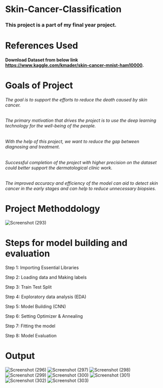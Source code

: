 # Skin-Cancer-Classification

### This project is a part of my final year project.

# References Used
#### Download Dataset from below link  https://www.kaggle.com/kmader/skin-cancer-mnist-ham10000.


# Goals of Project
###### The goal is to support the efforts to reduce the death caused by skin cancer. 
###### The primary motivation that drives the project is to use the deep learning technology for the well-being of the people.
###### With the help of this project, we want to reduce the gap between diagnosing and treatment.
###### Successful completion of the project with higher precision on the dataset could better support the dermatological clinic work.
###### The improved accuracy and efficiency of the model can aid to detect skin cancer in the early stages and can help to reduce unnecessary biopsies.

# Project Methoddology

![Screenshot (293)](https://github.com/Shradd20/Skin-Cancer-Classification/assets/68496510/f3a848f2-afff-478a-b6cb-a37537d09256)

# Steps for model building and evaluation
Step 1: Importing Essential Libraries

Step 2: Loading data and Making labels

Step 3: Train Test Split

Step 4: Exploratory data analysis (EDA)

Step 5: Model Building (CNN)

Step 6: Setting Optimizer & Annealing

Step 7: Fitting the model

Step 8: Model Evaluation

# Output
![Screenshot (296)](https://github.com/Shradd20/Skin-Cancer-Classification/assets/68496510/131d1479-dfe8-4d61-a8e8-03e8a92e7dbf)
![Screenshot (297)](https://github.com/Shradd20/Skin-Cancer-Classification/assets/68496510/59b3de61-76c0-4d6d-b873-6674fb40d615)
![Screenshot (298)](https://github.com/Shradd20/Skin-Cancer-Classification/assets/68496510/218b8bd9-526f-4380-870f-ccfa56645c25)
![Screenshot (299)](https://github.com/Shradd20/Skin-Cancer-Classification/assets/68496510/afc63cf8-c84f-45de-951f-b4b0096d5911)
![Screenshot (300)](https://github.com/Shradd20/Skin-Cancer-Classification/assets/68496510/4968a43f-a6b0-4976-a23f-1dc0f758e8ad)
![Screenshot (301)](https://github.com/Shradd20/Skin-Cancer-Classification/assets/68496510/d5276046-6cfd-4da6-b983-678fe92af5ce)
![Screenshot (302)](https://github.com/Shradd20/Skin-Cancer-Classification/assets/68496510/54866f4c-742c-4854-961f-7ac7456be6a3)
![Screenshot (303)](https://github.com/Shradd20/Skin-Cancer-Classification/assets/68496510/6b45a4b2-7ecd-49af-b704-a22d9b630a3a)










